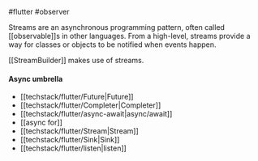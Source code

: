 #flutter #observer

Streams are an asynchronous programming pattern, often called [[observable]]s in other languages. From a high-level, streams provide a way for classes or objects to be notified when events happen.

[[StreamBuilder]] makes use of streams.

#### Async umbrella
- [[techstack/flutter/Future|Future]]
- [[techstack/flutter/Completer|Completer]]
- [[techstack/flutter/async-await|async/await]]
- [[async for]]
- [[techstack/flutter/Stream|Stream]]
- [[techstack/flutter/Sink|Sink]]
- [[techstack/flutter/listen|listen]]

